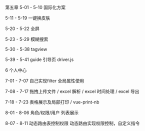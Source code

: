 <!--
 * @LastEditors: wudan01
 * @description: 文件描述
-->
第五章
5-01 - 5-10 国际化方案

5-11 - 5-19 一键换皮肤

5-20 - 5-22 全屏

5-23 - 5-29 模糊搜索

5-30 - 5-38 tagview

5-39 - 5-41 guide 引导页
  driver.js 

6 个人中心

7-01 - 7-07 自己实现filter 全局属性使用

7-08 - 7-17 拖拽上传文件 / excel 解析 / excel 时间处理 / excel 导出

7-18 - 7-23 表格展示及局部打印 / vue-print-nb

8-01 - 8-06 角色/权限/用户 列表展示

8-07 - 8-11 动态路由表控制权限
  动态路由实现权限控制，自定义指令

  
